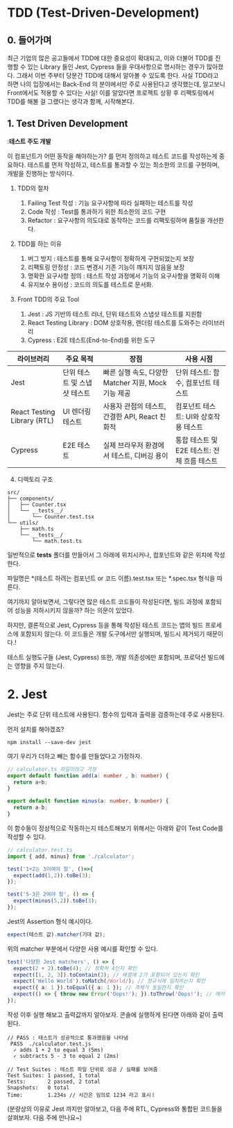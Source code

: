  # TDD (Test-Driven-Development)
 
## 0. 들어가며
최근 기업의 많은 공고들에서 TDD에 대한 중요성이 확대되고, 이와 더불어 TDD를 진행할 수 있는 Library 들인 Jest, Cypress 들을 우대사항으로 명시하는 경우가 많아졌다. 그래서 이번 주부터 당분간 TDD에 대해서 알아볼 수 있도록 한다. 사실 TDD라고 하면 나의 입장에서는 Back-End 의 분야에서만 주로 사용된다고 생각했는데, 알고보니 Front에서도 적용할 수 있다는 사실! 이를 알았다면 프로젝트 상황 후 리팩토링에서 TDD를 해볼 걸 그랬다는 생각과 함께, 시작해본다.

## 1. Test Driven Development
 :**테스트 주도 개발**

이 컴포넌트가 어떤 동작을 해야하는가? 를 먼저 정의하고 테스트 코드를 작성하는게 중요하다.
테스트를 먼저 작성하고, 테스트를 통과할 수 있는 최소한의 코드를 구현하며, 개발을 진행하는 방식이다. 

1) TDD의 절차
   1. Failing Test 작성 : 기능 요구사항에 따라 실패하는 테스트를 작성
   2. Code 작성 : Test를 통과하기 위한 최소한의 코드 구현
   3. Refactor : 요구사항의 의도대로 동작하는 코드를 리팩토링하며 품질을 개선한다.


2) TDD를 하는 이유
   1. 버그 방지 : 테스트를 통해 요구사항이 정확하게 구현되었는지 보장
   2. 리팩토링 안정성 : 코드 변경시 기존 기능이 깨지지 않음을 보장
   3. 명확한 요구사항 정의 : 테스트 작성 과정에서 기능의 요구사항을 명확히 이해
   4. 유지보수 용이성 : 코드의 의도를 테스트로 문서화.


3) Front TDD의 주요 Tool
   1. Jest : JS 기반의 테스트 러너, 단위 테스트와 스냅샷 테스트를 지원함
   2. React Testing Library : DOM 상호작용, 렌더링 테스트를 도와주는 라이브러리
   3. Cypress : E2E 테스트(End-to-End)를 위한 도구

| 라이브러리          | 주요 목적                | 장점                                    | 사용 시점                            |
|---------------------|-------------------------|-----------------------------------------|--------------------------------------|
| Jest               | 단위 테스트 및 스냅샷 테스트 | 빠른 실행 속도, 다양한 Matcher 지원, Mock 기능 제공 | 단위 테스트: 함수, 컴포넌트 테스트    |
| React Testing Library (RTL) | UI 렌더링 테스트        | 사용자 관점의 테스트, 간결한 API, React 친화적 | 컴포넌트 테스트: UI와 상호작용 테스트 |
| Cypress            | E2E 테스트              | 실제 브라우저 환경에서 테스트, 디버깅 용이       | 통합 테스트 및 E2E 테스트: 전체 흐름 테스트 |


4) 디렉토리 구조
```plaintext
src/
├── components/
│   ├── Counter.tsx
│   └── __tests__/
│       └── Counter.test.tsx
└── utils/
    ├── math.ts
    └── __tests__/
        └── math.test.ts
```
일반적으로 __tests__ 폴더를 만들어서 그 아래에 위치시커나, 컴포넌트와 같은 위치에 작성한다.

파일명은 *(테스트 하려는 컴포넌트 or 코드 이름).test.tsx 또는 *.spec.tsx 형식을 따른다.

여기까지 알아보면서, 그렇다면 많은 테스트 코드들이 작성된다면, 빌드 과정에 포함되어 성능을 저하시키지 않을까? 하는 의문이 있었다.

하지만, 결론적으로 Jest, Cypress 등을 통해 작성된 테스트 코드는 앱의 빌드 프로세스에 포함되지 않는다. 이 코드들은 개발 도구에서만 실행되며, 빌드시 제거되기 때문이다.!

테스트 실행도구들 (Jest, Cypress) 또한, 개발 의존성에만 포함되며, 프로덕션 빌드에는 영향을 주지 않는다.

# 2. Jest
Jest는 주로 단위 테스트에 사용된다. 함수의 입력과 출력을 검증하는데 주로 사용된다.

먼저 설치를 해야겠죠?
```plaintext
npm install --save-dev jest
```

여기 우리가 더하고 빼는 함수를 만들었다고 가정하자.

```typescript
// calculator.ts 파일이라고 가정
export default function add(a: number , b: number) {
  return a+b;
}

export default function minus(a: number, b:number) {
  return a-b;
}
```

이 함수들이 정상적으로 작동하는지 테스트해보기 위해서는 아래와 같이 Test Code를 작성할 수 있다.
```typescript
// calculator.test.ts
import { add, minus} from './calculator';

test('1+2는 3이여야 함', ()=>{
  expect(add(1,2)).toBe(3);
});

test('5-3은 2여야 함', () => {
  expect(minus(5,2)).toBe(3);
});
```
Jest의 Assertion 형식 예시이다.
```typescript
expect(테스트 값).matcher(기대 값);
```
위의 matcher 부분에서 다양한 사용 예시를 확인할 수 있다.
```typescript
test('다양한 Jest matchers', () => {
  expect(2 + 2).toBe(4); // 정확히 4인지 확인
  expect([1, 2, 3]).toContain(2); // 배열에 2가 포함되어 있는지 확인
  expect('Hello World').toMatch(/World/); // 정규식에 일치하는지 확인
  expect({ a: 1 }).toEqual({ a: 1 }); // 객체가 동일한지 확인
  expect(() => { throw new Error('Oops!'); }).toThrow('Oops!'); // 에러 발생 여부 확인
});
```

작성 이후 실행 해보고 출력값까지 알아보자. 콘솔에 실행하게 된다면 아래와 같이 출력된다.
```vbnet
// PASS : 테스트가 성공적으로 통과했음을 나타냄
 PASS  ./calculator.test.js
  ✓ adds 1 + 2 to equal 3 (5ms)
  ✓ subtracts 5 - 3 to equal 2 (2ms)

// Test Suites : 테스트 파일 단위로 성공 / 실패를 보여줌
Test Suites: 1 passed, 1 total
Tests:       2 passed, 2 total
Snapshots:   0 total
Time:        1.234s // 시간은 임의로 1234 라고 표시ㅣ
```


(분량상의 이유로 Jest 까지만 알아보고, 다음 주에 RTL, Cypress와 통합된 코드들을 살펴보자. 다음 주에 만나요~)
